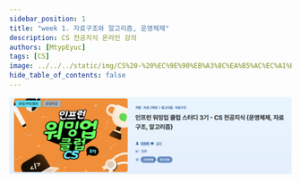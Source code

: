 ```yaml
---
sidebar_position: 1
title: "week 1. 자료구조와 알고리즘, 운영체제"
description: CS 전공지식 온라인 강의
authors: [MtypEyuc]
tags: [CS]
image: ../../../static/img/CS%20-%20%EC%9E%90%EB%A3%8C%EA%B5%AC%EC%A1%B0%EC%99%80%20%EC%95%8C%EA%B3%A0%EB%A6%AC%EC%A6%98%2C%20%EC%9A%B4%EC%98%81%EC%B2%B4%EC%A0%9C/logo.webp
hide_table_of_contents: false
---
```

![banner.webp](../../../static/img/CS%20-%20%EC%9E%90%EB%A3%8C%EA%B5%AC%EC%A1%B0%EC%99%80%20%EC%95%8C%EA%B3%A0%EB%A6%AC%EC%A6%98%2C%20%EC%9A%B4%EC%98%81%EC%B2%B4%EC%A0%9C/banner.webp)



